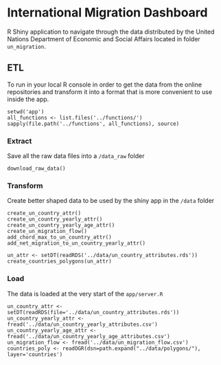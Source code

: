 # International Migration Dashboard

R Shiny application to navigate through the data distributed by the United Nations Department of Economic and Social Affairs located in folder `un_migration`.

## ETL

To run in your local R console in order to get the data from the online repositories and transform it into a format that is more convenient to use inside the app.

```{r}
setwd('app')
all_functions <- list.files('../functions/')
sapply(file.path('../functions', all_functions), source)
```
### Extract

Save all the raw data files into a `/data_raw` folder

```{r}
download_raw_data()
```
### Transform

Create better shaped data to be used by the shiny app in the `/data` folder

```{r}
create_un_country_attr()
create_un_country_yearly_attr()
create_un_country_yearly_age_attr()
create_un_migration_flow()
add_chord_max_to_un_country_attr()
add_net_migration_to_un_country_yearly_attr()

un_attr <- setDT(readRDS('../data/un_country_attributes.rds'))
create_countries_polygons(un_attr)
```
### Load

The data is loaded at the very start of the `app/server.R`

```{r}
un_country_attr <- setDT(readRDS(file='../data/un_country_attributes.rds'))
un_country_yearly_attr <- fread('../data/un_country_yearly_attributes.csv')
un_country_yearly_age_attr <- fread('../data/un_country_yearly_age_attributes.csv')
un_migration_flow <- fread('../data/un_migration_flow.csv')
countries_poly <- readOGR(dsn=path.expand("../data/polygons/"), layer='countries')
```

